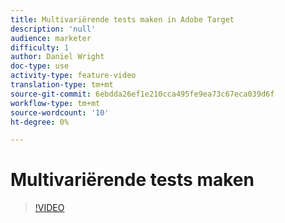 ```yaml
---
title: Multivariërende tests maken in Adobe Target
description: 'null'
audience: marketer
difficulty: 1
author: Daniel Wright
doc-type: use
activity-type: feature-video
translation-type: tm+mt
source-git-commit: 6ebdda26ef1e210cca495fe9ea73c67eca039d6f
workflow-type: tm+mt
source-wordcount: '10'
ht-degree: 0%

---
```



# Multivariërende tests maken

>[!VIDEO](https://video.tv.adobe.com/v/17395/?quality=12)